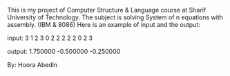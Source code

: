 
This is my project of Computer Structure & Language course at Sharif University of Technology. The subject is solving System of n equations with assembly. (IBM & 8086)
Here is an example of input and the output:

input:
3
1 2 3 0
2 2 2 2
2 0 2 3

output:
1.750000 -0.500000 -0.250000

By: Hoora Abedin

